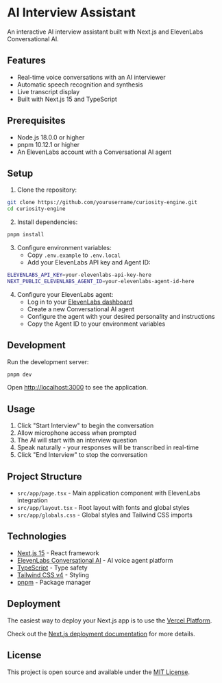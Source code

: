 # AI Interview Assistant

An interactive AI interview assistant built with Next.js and ElevenLabs Conversational AI.

## Features

- Real-time voice conversations with an AI interviewer
- Automatic speech recognition and synthesis
- Live transcript display
- Built with Next.js 15 and TypeScript

## Prerequisites

- Node.js 18.0.0 or higher
- pnpm 10.12.1 or higher
- An ElevenLabs account with a Conversational AI agent

## Setup

1. Clone the repository:
```bash
git clone https://github.com/yourusername/curiosity-engine.git
cd curiosity-engine
```

2. Install dependencies:
```bash
pnpm install
```

3. Configure environment variables:
   - Copy `.env.example` to `.env.local`
   - Add your ElevenLabs API key and Agent ID:
```bash
ELEVENLABS_API_KEY=your-elevenlabs-api-key-here
NEXT_PUBLIC_ELEVENLABS_AGENT_ID=your-elevenlabs-agent-id-here
```

4. Configure your ElevenLabs agent:
   - Log in to your [ElevenLabs dashboard](https://elevenlabs.io)
   - Create a new Conversational AI agent
   - Configure the agent with your desired personality and instructions
   - Copy the Agent ID to your environment variables

## Development

Run the development server:

```bash
pnpm dev
```

Open [http://localhost:3000](http://localhost:3000) to see the application.

## Usage

1. Click "Start Interview" to begin the conversation
2. Allow microphone access when prompted
3. The AI will start with an interview question
4. Speak naturally - your responses will be transcribed in real-time
5. Click "End Interview" to stop the conversation

## Project Structure

- `src/app/page.tsx` - Main application component with ElevenLabs integration
- `src/app/layout.tsx` - Root layout with fonts and global styles
- `src/app/globals.css` - Global styles and Tailwind CSS imports

## Technologies

- [Next.js 15](https://nextjs.org) - React framework
- [ElevenLabs Conversational AI](https://elevenlabs.io/conversational-ai) - AI voice agent platform
- [TypeScript](https://www.typescriptlang.org) - Type safety
- [Tailwind CSS v4](https://tailwindcss.com) - Styling
- [pnpm](https://pnpm.io) - Package manager

## Deployment

The easiest way to deploy your Next.js app is to use the [Vercel Platform](https://vercel.com).

Check out the [Next.js deployment documentation](https://nextjs.org/docs/deployment) for more details.

## License

This project is open source and available under the [MIT License](LICENSE).